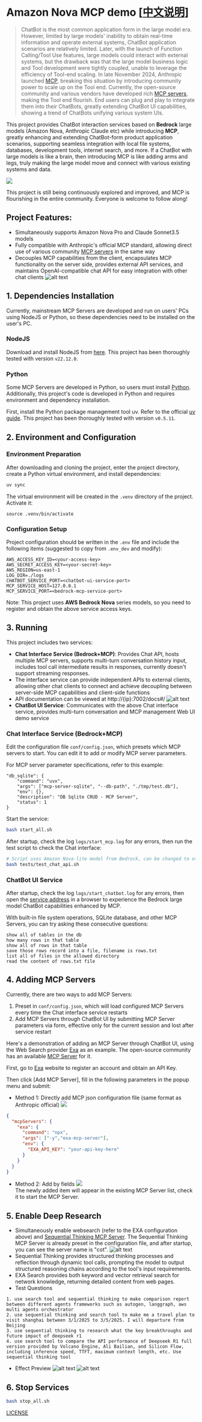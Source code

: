 # Amazon Nova MCP demo [[中文说明](./README.md)]

> ChatBot is the most common application form in the large model era. However, limited by large models' inability to obtain real-time information and operate external systems, ChatBot application scenarios are relatively limited. Later, with the launch of Function Calling/Tool Use features, large models could interact with external systems, but the drawback was that the large model business logic and Tool development were tightly coupled, unable to leverage the efficiency of Tool-end scaling. In late November 2024, Anthropic launched [MCP](https://www.anthropic.com/news/model-context-protocol), breaking this situation by introducing community power to scale up on the Tool end. Currently, the open-source community and various vendors have developed rich [MCP servers](https://github.com/modelcontextprotocol/servers), making the Tool end flourish. End users can plug and play to integrate them into their ChatBots, greatly extending ChatBot UI capabilities, showing a trend of ChatBots unifying various system UIs.

This project provides ChatBot interaction services based on **Bedrock** large models (Amazon Nova, Anthropic Claude etc) while introducing **MCP**, greatly enhancing and extending ChatBot-form product application scenarios, supporting seamless integration with local file systems, databases, development tools, internet search, and more. If a ChatBot with large models is like a brain, then introducing MCP is like adding arms and legs, truly making the large model move and connect with various existing systems and data.

![](docs/arch.png)

This project is still being continuously explored and improved, and MCP is flourishing in the entire community. Everyone is welcome to follow along!

## Project Features:
- Simultaneously supports Amazon Nova Pro and Claude Sonnet3.5 models
- Fully compatible with Anthropic's official MCP standard, allowing direct use of various community [MCP servers](https://github.com/modelcontextprotocol/servers/tree/main) in the same way
- Decouples MCP capabilities from the client, encapsulates MCP functionality on the server side, provides external API services, and maintains OpenAI-compatible chat API for easy integration with other chat clients
![alt text](./docs/image_api.png)

## 1. Dependencies Installation

Currently, mainstream MCP Servers are developed and run on users' PCs using NodeJS or Python, so these dependencies need to be installed on the user's PC.

### NodeJS

Download and install NodeJS from [here](https://nodejs.org/en). This project has been thoroughly tested with version `v22.12.0`.

### Python

Some MCP Servers are developed in Python, so users must install [Python](https://www.python.org/downloads/). Additionally, this project's code is developed in Python and requires environment and dependency installation.

First, install the Python package management tool uv. Refer to the official [uv guide](https://docs.astral.sh/uv/getting-started/installation/). This project has been thoroughly tested with version `v0.5.11`.

## 2. Environment and Configuration

### Environment Preparation

After downloading and cloning the project, enter the project directory, create a Python virtual environment, and install dependencies:
```bash
uv sync
```

The virtual environment will be created in the `.venv` directory of the project. Activate it:
```
source .venv/bin/activate
```

### Configuration Setup

Project configuration should be written in the `.env` file and include the following items (suggested to copy from `.env_dev` and modify):

```
AWS_ACCESS_KEY_ID=<your-access-key>
AWS_SECRET_ACCESS_KEY=<your-secret-key>
AWS_REGION=us-east-1
LOG_DIR=./logs
CHATBOT_SERVICE_PORT=<chatbot-ui-service-port>
MCP_SERVICE_HOST=127.0.0.1
MCP_SERVICE_PORT=<bedrock-mcp-service-port>
```

Note: This project uses **AWS Bedrock Nova** series models, so you need to register and obtain the above service access keys.

## 3. Running

This project includes two services:

- **Chat Interface Service (Bedrock+MCP)**: Provides Chat API, hosts multiple MCP servers, supports multi-turn conversation history input, includes tool call intermediate results in responses, currently doesn't support streaming responses.  
- The interface service can provide independent APIs to external clients, allowing other chat clients to connect and achieve decoupling between server-side MCP capabilities and client-side functions
- API documentation can be viewed at http://{ip}:7002/docs#/
![alt text](./docs/image_api.png)
- **ChatBot UI Service**: Communicates with the above Chat interface service, provides multi-turn conversation and MCP management Web UI demo service

### Chat Interface Service (Bedrock+MCP)

Edit the configuration file `conf/config.json`, which presets which MCP servers to start. You can edit it to add or modify MCP server parameters.

For MCP server parameter specifications, refer to this example:

```
"db_sqlite": {
    "command": "uvx",
    "args": ["mcp-server-sqlite", "--db-path", "./tmp/test.db"],
    "env": {},
    "description": "DB Sqlite CRUD - MCP Server",
    "status": 1
}
```

Start the service:

```bash
bash start_all.sh
```

After startup, check the log `logs/start_mcp.log` for any errors, then run the test script to check the Chat interface:

```bash
# Script uses Amazon Nova-lite model from Bedrock, can be changed to others
bash tests/test_chat_api.sh
```

### ChatBot UI Service

After startup, check the log `logs/start_chatbot.log` for any errors, then open the [service address](http://localhost:8502/) in a browser to experience the Bedrock large model ChatBot capabilities enhanced by MCP.

With built-in file system operations, SQLite database, and other MCP Servers, you can try asking these consecutive questions:

```
show all of tables in the db
how many rows in that table
show all of rows in that table
save those rows record into a file, filename is rows.txt
list all of files in the allowed directory
read the content of rows.txt file
```

## 4. Adding MCP Servers

Currently, there are two ways to add MCP Servers:

1. Preset in `conf/config.json`, which will load configured MCP Servers every time the Chat interface service restarts
2. Add MCP Servers through ChatBot UI by submitting MCP Server parameters via form, effective only for the current session and lost after service restart

Here's a demonstration of adding an MCP Server through ChatBot UI, using the Web Search provider [Exa](https://exa.ai/) as an example. The open-source community has an available [MCP Server](https://github.com/exa-labs/exa-mcp-server) for it.

First, go to [Exa](https://exa.ai/) website to register an account and obtain an API Key.

Then click [Add MCP Server], fill in the following parameters in the popup menu and submit:
- Method 1: Directly add MCP json configuration file (same format as Anthropic official)
![](docs/add_mcp_server2.png)  
```json
{
  "mcpServers": {
    "exa": {
      "command": "npx",
      "args": ["-y","exa-mcp-server"],
      "env": {
        "EXA_API_KEY": "your-api-key-here"
      }
    }
  }
}
```
- Method 2: Add by fields
![](docs/add_mcp_server.png)  
The newly added item will appear in the existing MCP Server list, check it to start the MCP Server.

## 5. Enable Deep Research
- Simultaneously enable websearch (refer to the EXA configuration above) and [Sequential Thinking MCP Server](https://github.com/modelcontextprotocol/servers/tree/main/src/sequentialthinking). The Sequential Thinking MCP Server is already preset in the configuration file, and after startup, you can see the server name is "cot".
![alt text](docs/image-serverlist.png)
- Sequential Thinking provides structured thinking processes and reflection through dynamic tool calls, prompting the model to output structured reasoning chains according to the tool's input requirements.
- EXA Search provides both keyword and vector retrieval search for network knowledge, returning detailed content from web pages.
- Test Questions
```
1. use search tool and sequential thinking to make comparison report between different agents frameworks such as autogen, langgraph, aws multi agents orchestrator
2. use sequential thinking and search tool to make me a travel plan to visit shanghai between 3/1/2025 to 3/5/2025. I will departure from Beijing
3. use sequential thinking to research what the key breakthroughs and future impact of deepseek r1
4. use search tool to compare the API performance of Deepseek R1 full version provided by Volcano Engine, Ali Bailian, and Silicon Flow, including inference speed, TTFT, maximum context length, etc. Use sequential thinking tool
```
- Effect Preview
![alt text](docs/image_deepresearch_1.png)
![alt text](docs/image_deepresearch_2.png)

## 6. Stop Services
```bash
bash stop_all.sh
```

[LICENSE](./LICENSE)
